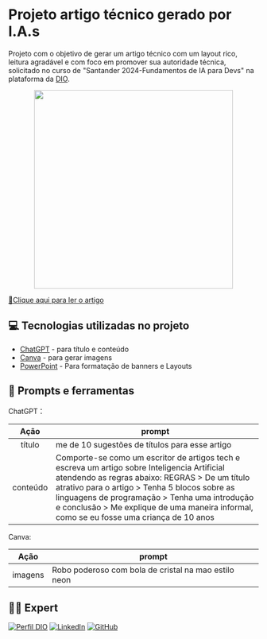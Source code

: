# Projeto artigo técnico gerado por I.A.s

Projeto com o objetivo de gerar um artigo técnico com um layout rico, leitura agradável e com foco em promover sua autoridade técnica, solicitado no curso de "Santander 2024-Fundamentos de IA para Devs" na plataforma da [DIO](https://dio.me).

<p align="center">
  <img 
    src="https://github.com/gabriellaasilveira/criando-um-artigo-com-chatgpt/assets/151572079/db0c7fe7-82a7-4eca-9078-e8705d07bc9a)"
    width="400"  
  />
</p>

<a href="https://web.dio.me/articles/a-magia-da-ia-entendendo-a-tecnologia-que-pensa-como-nos?back=%2Farticles&page=1&order=oldest" title="View PDF now"> 📕Clique aqui para ler o artigo</a>

## 💻 Tecnologias utilizadas no projeto

- [ChatGPT](https://chat.openai.com/) - para título e conteúdo
- [Canva](https://canva.com/) - para gerar imagens
- [PowerPoint](https://www.microsoft.com/en/microsoft-365/powerpoint) - Para formatação de banners e Layouts

## 📄 Prompts e ferramentas


ChatGPT：

|   Ação   | prompt                                                                                                                                                                                                                                                                         |
| :------: | ------------------------------------------------------------------------------------------------------------------------------------------------------------------------------------------------------------------------------------------------------------------------------ |
|  título  | me de 10 sugestões de títulos para esse artigo                                                                                                                                                                                                    |
| conteúdo | Comporte-se como um escritor de artigos tech e escreva um artigo sobre Inteligencia Artificial atendendo as regras abaixo: REGRAS > De um título atrativo para o artigo > Tenha 5 blocos sobre as linguagens de programação  > Tenha uma introdução e conclusão > Me explique de uma maneira informal, como se eu fosse uma criança de 10 anos |

Canva:

|   Ação   | prompt                                                                                                                                                                                                                                                                         |
| :------: | ------------------------------------------------------------------------------------------------------------------------------------------------------------------------------------------------------------------------------------------------------------------------------ |
|  imagens  | Robo poderoso com bola de cristal na mao estilo neon         

## 👨‍💻 Expert

[![Perfil DIO](https://img.shields.io/badge/-Meu%20Perfil%20na%20DIO-0077B5?style=for-the-badge&logo=gitbook&logoColor=white)](https://www.dio.me/users/gabrielladiassilveira2224)
[![LinkedIn](https://img.shields.io/badge/linkedin-%230077B5.svg?style=for-the-badge&logo=linkedin&logoColor=white)](https://www.linkedin.com/in/gabriella-s-17599823b/)
[![GitHub](https://img.shields.io/badge/GitHub-0077B5?style=for-the-badge&logo=github&logoColor=white)](https://github.com/gabriellaasilveira)
<br />
<br />
